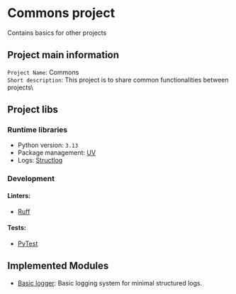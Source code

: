# Commons project

Contains basics for other projects

## Project main information

`Project Name`: Commons\
`Short description`: This project is to share common functionalities between projects\

## Project libs

### Runtime libraries

- Python version: `3.13`
- Package management: [UV](https://docs.astral.sh/uv/)
- Logs: [Structlog](https://www.structlog.org/)

### Development

#### Linters:

- [Ruff](https://docs.astral.sh/ruff/)

#### Tests:

- [PyTest](https://docs.pytest.org/en/stable/)

## Implemented Modules

- [Basic logger](docs/basic_logger.md): Basic logging system for minimal structured logs.

